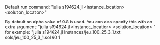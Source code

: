 

Default run command: "julia s194624.jl <instance_location> <solution_location>"

By default an alpha value of 0.8 is used. 
You can also specify this with an extra argument: 
    "julia s194624.jl <instance_location> <solution_location> <alpha>"
for example:
    "julia s194624.jl Instances/jeu_100_25_3_1.txt sols/jeu_100_25_3_1.sol 60 1